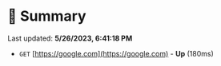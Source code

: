 # 📖 Summary
Last updated: **5/26/2023, 6:41:18 PM**

- `GET` [https://google.com](https://google.com) - **Up** (180ms)
